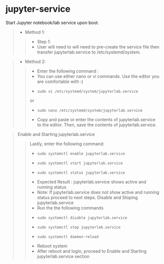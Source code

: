 # jupyter-service
Start Jupyter notebook/lab service upon boot.
>- Method 1: 
>>- Step 1: 
>>- User will need to will need to pre-create the service file then transfer jupyterlab.service to /etc/systemd/system.


>- Method 2:
>>- Enter the following command : 
>>- You can use either nano or vi commands. Use the editor you are comfortable with :) 
>>-     sudo vi /etc/systemd/system/jupyterlab.service
>> or
>>-     sudo nano /etc/systemd/system/jupyterlab.service 
>>- Copy and paste or enter the contents of jupyterlab.service to the editor. Then, save the contents of jupyterlab.service.


> Enable and Starting jupyterlab.service
>>Lastly, enter the following command:
>>-     sudo systemctl enable jupyterlab.service
>>-     sudo systemctl start jupyterlab.service
>>-     sudo systemctl status jupyterlab.service
>>- Expected Result : jupyterlab.service shows active and running status.
>>- Note: If jupyterlab.service does not show active and running status proceed to next steps.
> Disable and Stoping jupyterlab.service
>>- Run the the following commands
>>-     sudo systemctl disable jupyterlab.service
>>-     sudo systemctl stop jupyterlab.service
>>-     sudo systemctl daemon-reload
>>- Reboot system
>>- After reboot and login, proceed to Enable and Starting jupyterlab.service section


